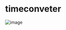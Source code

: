 # timeconveter
![image](https://github.com/user-attachments/assets/37e9e146-566d-4b36-b518-45a6937085c2)
